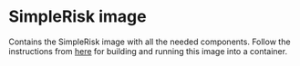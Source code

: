 # SimpleRisk image

Contains the SimpleRisk image with all the needed components. Follow the instructions from [here](https://github.com/wolfangaukang/docker) for building and running this image into a container.